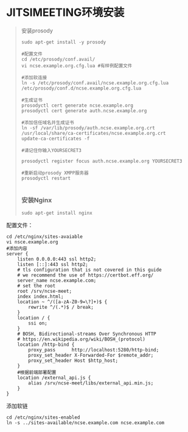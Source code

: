 # JITSIMEETING环境安装

> 安装prosody
>
> ~~~shell
> sudo apt-get install -y prosody
> 
> #配置文件
> cd /etc/prosody/conf.avail/
> vi ncse.example.org.cfg.lua #有样例配置文件
> 
> #添加软连接
> ln -s /etc/prosody/conf.avail/ncse.example.org.cfg.lua /etc/prosody/conf.d/ncse.example.org.cfg.lua
> 
> #生成证书
> prosodyctl cert generate ncse.example.org
> prosodyctl cert generate auth.ncse.example.org
> 
> #添加信任域名并生成证书
> ln -sf /var/lib/prosody/auth.ncse.example.org.crt /usr/local/share/ca-certificates/ncse.example.org.crt
> update-ca-certificates -f
> 
> #请记住你输入YOURSECRET3
> 
> prosodyctl register focus auth.ncse.example.org YOURSECRET3
> 
> #重新启动prosody XMPP服务器
> prosodyctl restart
> 
> 
> ~~~
>
> ### 安装Nginx
>
> ```
> sudo apt-get install nginx
> ```

配置文件：

~~~shell
cd /etc/nginx/sites-avaiable
vi nsce.example.org
#添加内容
server {
    listen 0.0.0.0:443 ssl http2;
    listen [::]:443 ssl http2;
    # tls configuration that is not covered in this guide
    # we recommend the use of https://certbot.eff.org/
    server_name ncse.example.com;
    # set the root
    root /srv/ncse-meet;
    index index.html;
    location ~ ^/([a-zA-Z0-9=\?]+)$ {
        rewrite ^/(.*)$ / break;
    }
    location / {
        ssi on;
    }
    # BOSH, Bidirectional-streams Over Synchronous HTTP
    # https://en.wikipedia.org/wiki/BOSH_(protocol)
    location /http-bind {
        proxy_pass      http://localhost:5280/http-bind;
        proxy_set_header X-Forwarded-For $remote_addr;
        proxy_set_header Host $http_host;
    }
    #根据前端部署配置
    location /external_api.js {
        alias /srv/ncse-meet/libs/external_api.min.js;
    }
}
~~~

添加软链

~~~shell
cd /etc/nginx/sites-enabled
ln -s ../sites-available/ncse.example.com ncse.example.com
~~~

